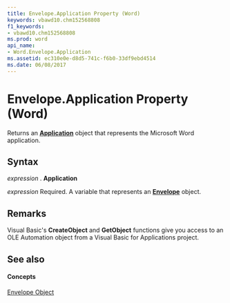 ```yaml
---
title: Envelope.Application Property (Word)
keywords: vbawd10.chm152568808
f1_keywords:
- vbawd10.chm152568808
ms.prod: word
api_name:
- Word.Envelope.Application
ms.assetid: ec310e0e-d8d5-741c-f6b0-33df9ebd4514
ms.date: 06/08/2017
---
```



# Envelope.Application Property (Word)

Returns an **[Application](application-object-word.md)** object that represents the Microsoft Word application.


## Syntax

 _expression_ . **Application**

 _expression_ Required. A variable that represents an **[Envelope](envelope-object-word.md)** object.


## Remarks

Visual Basic's **CreateObject** and **GetObject** functions give you access to an OLE Automation object from a Visual Basic for Applications project.


## See also


#### Concepts


[Envelope Object](envelope-object-word.md)

